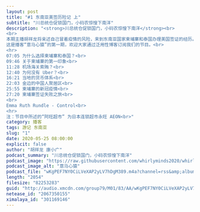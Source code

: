 ```yaml
---
layout: post
title: "#1 东南亚美签历险记 上"
subtitle: "川总统仓促锁国门，小码农惊惶下南洋"
description: "<strong>川总统仓促锁国门，小码农惊惶下南洋</strong><br>
<br>
本期主播胡祥龙将亲述自己冒着疫情的风险，来到东南亚国家柬埔寨和泰国办理美国签证的经历。<br>
这是播客“意马心猿”的第一期，欢迎大家通过泛用性博客订阅我们的节目。<br>
<hr>
07:05 为什么选择柬埔寨和泰国？<br>
09:46 关于柬埔寨的第一印象<br>
11:28 机场海关索贿？<br>
12:40 为何没有 Uber？<br>
16:21 当地的货币体系<br>
22:03 金边的中国人聚居区<br>
25:55 柬埔寨的新冠疫情<br>
27:20 柬埔寨签证失败之旅<br>
<br>
Emma Ruth Rundle - Control<br>
<hr>
注：节目中所述的“阿旺超市” 为日本连锁超市永旺 AEON<br>"
category: 播客
tags: 游记 东南亚
slug: "1"
date: 2020-05-25 08:00:00 
explicit: false
author: "胡祥龙 康小广"
podcast_summary: "川总统仓促锁国门，小码农惊惶下南洋"
podcast_image: "https://raw.githubusercontent.com/whirlyminds2020/whirlyminds2020.github.io/master/assets/images/logo.png"
podcast_image_alt: "意马心猿"
podcast_file: "wKgPEF7NY0CiLVeXAP2yLV7hDgM389.m4a?channel=rss&amp;album_id=38372946&amp;track_id=301169146&amp;uid=237932474&amp;jt=http://audio.xmcdn.com/group79/M01/83/AA/wKgPEF7NY0CiLVeXAP2yLV7hDgM389.m4a"
length: "2054"
filesize: "82253283"
guid: "http://audio.xmcdn.com/group79/M01/83/AA/wKgPEF7NY0CiLVeXAP2yLV7hDgM389.m4a"
netease_id: "2067350155"
ximalaya_id: "301169146"
---
```

